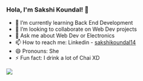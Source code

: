 ### Hola, I'm Sakshi Koundal! 👋


- 🌱 I’m currently learning Back End Development
- 👯 I’m looking to collaborate on Web Dev projects
- 💬 Ask me about Web Dev or Electronics 
- 📫 How to reach me: Linkedin - [sakshikoundal14](https://www.linkedin.com/in/sakshikoundal14/)
- 😄 Pronouns: She
- ⚡ Fun fact: I drink a lot of Chai XD

<img src="https://github-readme-stats.vercel.app/api?username=sakshihirasawa14&theme=gruvbox&show_icons=true">
